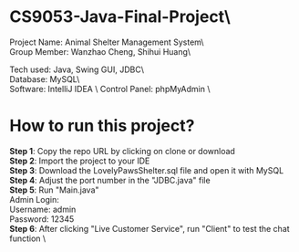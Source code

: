 # CS9053-Java-Final-Project\  

Project Name: Animal Shelter Management System\  
Group Member: Wanzhao Cheng, Shihui Huang\  

Tech used: Java, Swing GUI, JDBC\  
Database: MySQL\  
Software: IntelliJ IDEA \ 
Control Panel: phpMyAdmin \  

# How to run this project?  
**Step 1**: Copy the repo URL by clicking on clone or download  \
**Step 2**: Import the project to your IDE  \
**Step 3**: Download the LovelyPawsShelter.sql file and open it with MySQL  \
**Step 4**: Adjust the port number in the "JDBC.java" file  \
**Step 5**: Run "Main.java"  \
    Admin Login:  \
    Username: admin  \
    Password: 12345  \
**Step 6**: After clicking "Live Customer Service", run "Client" to test the chat function \    
